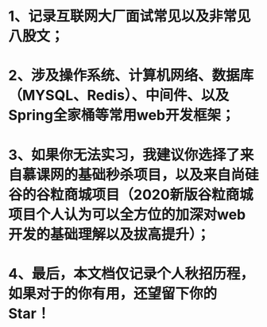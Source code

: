 # 1、记录互联网大厂面试常见以及非常见八股文；
# 2、涉及操作系统、计算机网络、数据库（MYSQL、Redis）、中间件、以及Spring全家桶等常用web开发框架；
# 3、如果你无法实习，我建议你选择了来自慕课网的基础秒杀项目，以及来自尚硅谷的谷粒商城项目（2020新版谷粒商城项目个人认为可以全方位的加深对web开发的基础理解以及拔高提升）；
# 4、最后，本文档仅记录个人秋招历程，如果对于的你有用，还望留下你的Star！
